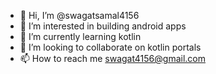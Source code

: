 - 👋 Hi, I’m @swagatsamal4156
- 👀 I’m interested in building android apps
- 🌱 I’m currently learning kotlin
- 💞️ I’m looking to collaborate on kotlin portals
- 📫 How to reach me swagat4156@gmail.com

<!---
swagatsamal4156/swagatsamal4156 is a ✨ special ✨ repository because its `README.md` (this file) appears on your GitHub profile.
You can click the Preview link to take a look at your changes.
--->
